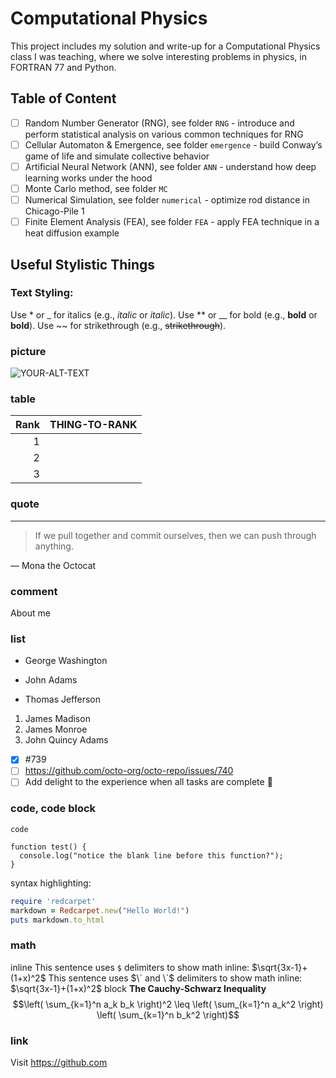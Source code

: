 # Computational Physics
This project includes my solution and write-up for a Computational Physics class I was teaching, where we solve interesting problems in physics, in FORTRAN 77 and Python. 

## Table of Content
- [ ] Random Number Generator (RNG), see folder `RNG` - introduce and perform statistical analysis on various common techniques for RNG
- [ ] Cellular Automaton & Emergence, see folder `emergence` - build Conway’s game of life and simulate collective behavior
- [ ] Artificial Neural Network (ANN), see folder `ANN` - understand how deep learning works under the hood
- [ ] Monte Carlo method, see folder `MC`
- [ ] Numerical Simulation, see folder `numerical` - optimize rod distance in Chicago-Pile 1
- [ ] Finite Element Analysis (FEA), see folder `FEA` - apply FEA technique in a heat diffusion example

## Useful Stylistic Things
### Text Styling:
Use * or _ for italics (e.g., *italic* or _italic_).
Use ** or __ for bold (e.g., **bold** or __bold__).
Use ~~ for strikethrough (e.g., ~~strikethrough~~).

### picture
<picture>
 <source media="(prefers-color-scheme: dark)" srcset="YOUR-DARKMODE-IMAGE">
 <source media="(prefers-color-scheme: light)" srcset="YOUR-LIGHTMODE-IMAGE">
 <img alt="YOUR-ALT-TEXT" src="YOUR-DEFAULT-IMAGE">
</picture>

### table
  
| Rank | THING-TO-RANK |
|-----:|---------------|
|     1|               |
|     2|               |
|     3|               |

### quote
---
> If we pull together and commit ourselves, then we can push through anything.

— Mona the Octocat

### comment
About me
<!-- TO DO: add more details about me later -->

### list
- George Washington
* John Adams
+ Thomas Jefferson
1. James Madison
1. James Monroe
1. John Quincy Adams
- [x] #739
- [ ] https://github.com/octo-org/octo-repo/issues/740
- [ ] Add delight to the experience when all tasks are complete :tada:

### code, code block
`code`

```
function test() {
  console.log("notice the blank line before this function?");
}
```
syntax highlighting:
```ruby
require 'redcarpet'
markdown = Redcarpet.new("Hello World!")
puts markdown.to_html
```

### math
inline
This sentence uses `$` delimiters to show math inline:  $\sqrt{3x-1}+(1+x)^2$
This sentence uses $\` and \`$ delimiters to show math inline:  $`\sqrt{3x-1}+(1+x)^2`$
block
**The Cauchy-Schwarz Inequality**
$$\left( \sum_{k=1}^n a_k b_k \right)^2 \leq \left( \sum_{k=1}^n a_k^2 \right) \left( \sum_{k=1}^n b_k^2 \right)$$

### link
Visit https://github.com

